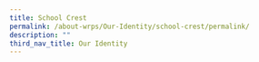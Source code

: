```yaml
---
title: School Crest
permalink: /about-wrps/Our-Identity/school-crest/permalink/
description: ""
third_nav_title: Our Identity
---
```

